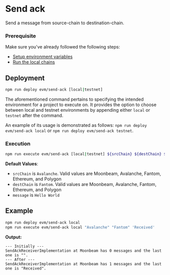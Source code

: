 # Send ack

Send a message from source-chain to destination-chain.

### Prerequisite

Make sure you've already followed the following steps:

-   [Setup environment variables](/README.md#set-environment-variables)
-   [Run the local chains](/README.md#running-the-local-chains)

## Deployment

```bash
npm run deploy evm/send-ack [local|testnet]
```

The aforementioned command pertains to specifying the intended environment for a project to execute on. It provides the option to choose between local and testnet environments by appending either `local` or `testnet` after the command. 

An example of its usage is demonstrated as follows: `npm run deploy evm/send-ack local` or `npm run deploy evm/send-ack testnet`. 

### Execution

```bash
npm run execute evm/send-ack [local|testnet] ${srcChain} ${destChain} ${message}
```

**Default Values**:

-   `srcChain` is `Avalanche`. Valid values are Moonbeam, Avalanche, Fantom, Ethereum, and Polygon
-   `destChain` is `Fantom`. Valid values are Moonbeam, Avalanche, Fantom, Ethereum, and Polygon
-   `message` is `Hello World`

## Example

```bash
npm run deploy evm/send-ack local
npm run execute evm/send-ack local "Avalanche" "Fantom" 'Received'
```

**Output:**

```
--- Initially ---
SendAckReceiverImplementation at Moonbeam has 0 messages and the last one is "".
--- After ---
SendAckReceiverImplementation at Moonbeam has 1 messages and the last one is "Received".
```

